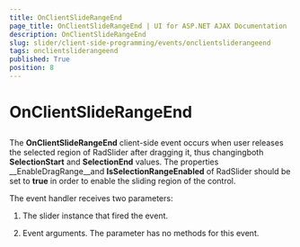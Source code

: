 ```yaml
---
title: OnClientSlideRangeEnd
page_title: OnClientSlideRangeEnd | UI for ASP.NET AJAX Documentation
description: OnClientSlideRangeEnd
slug: slider/client-side-programming/events/onclientsliderangeend
tags: onclientsliderangeend
published: True
position: 8
---
```


# OnClientSlideRangeEnd



## 

The __OnClientSlideRangeEnd__ client-side event occurs when user releases the selected region of RadSlider after dragging it, thus changingboth __SelectionStart__ and __SelectionEnd__ values. The properties __EnableDragRange__and __IsSelectionRangeEnabled__ of RadSlider should be set to __true__ in order to enable the sliding region of the control.

The event handler receives two parameters:

1. The slider instance that fired the event.

1. Event arguments. The parameter has no methods for this event.
